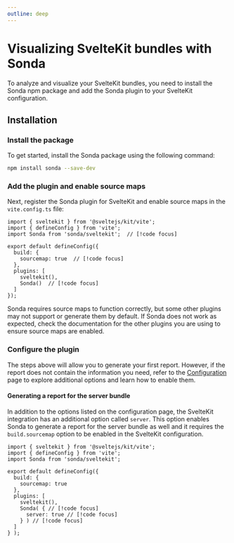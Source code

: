 ```yaml
---
outline: deep
---
```


# Visualizing SvelteKit bundles with Sonda

To analyze and visualize your SvelteKit bundles, you need to install the Sonda npm package and add the Sonda plugin to your SvelteKit configuration.

## Installation

### Install the package

To get started, install the Sonda package using the following command:

```bash
npm install sonda --save-dev
```

### Add the plugin and enable source maps

Next, register the Sonda plugin for SvelteKit and enable source maps in the `vite.config.ts` file:

```js{3,7,11}
import { sveltekit } from '@sveltejs/kit/vite';
import { defineConfig } from 'vite';
import Sonda from 'sonda/sveltekit';  // [!code focus]

export default defineConfig({
  build: {
    sourcemap: true  // [!code focus]
  },
  plugins: [
    sveltekit(),
    Sonda()  // [!code focus]
  ]
});
```

Sonda requires source maps to function correctly, but some other plugins may not support or generate them by default. If Sonda does not work as expected, check the documentation for the other plugins you are using to ensure source maps are enabled.

### Configure the plugin

The steps above will allow you to generate your first report. However, if the report does not contain the information you need, refer to the [Configuration](/configuration) page to explore additional options and learn how to enable them.

#### Generating a report for the server bundle

In addition to the options listed on the configuration page, the SvelteKit integration has an additional option called `server`. This option enables Sonda to generate a report for the server bundle as well and it requires the `build.sourcemap` option to be enabled in the SvelteKit configuration.

```js{11-13}
import { sveltekit } from '@sveltejs/kit/vite';
import { defineConfig } from 'vite';
import Sonda from 'sonda/sveltekit';

export default defineConfig({
  build: {
    sourcemap: true
  },
  plugins: [
    sveltekit(),
    Sonda( { // [!code focus]
      server: true // [!code focus]
    } ) // [!code focus]
  ]
} );
```
